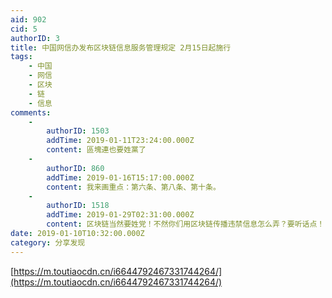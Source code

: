 ```yaml
---
aid: 902
cid: 5
authorID: 3
title: 中国网信办发布区块链信息服务管理规定 2月15日起施行
tags:
    - 中国
    - 网信
    - 区块
    - 链
    - 信息
comments:
    -
        authorID: 1503
        addTime: 2019-01-11T23:24:00.000Z
        content: 區塊連也要姓黨了
    -
        authorID: 860
        addTime: 2019-01-16T15:17:00.000Z
        content: 我来画重点：第六条、第八条、第十条。
    -
        authorID: 1518
        addTime: 2019-01-29T02:31:00.000Z
        content: 区块链当然要姓党！不然你们用区块链传播违禁信息怎么弄？要听话点！
date: 2019-01-10T10:32:00.000Z
category: 分享发现
---
```


[https://m.toutiaocdn.cn/i6644792467331744264/](https://m.toutiaocdn.cn/i6644792467331744264/)
